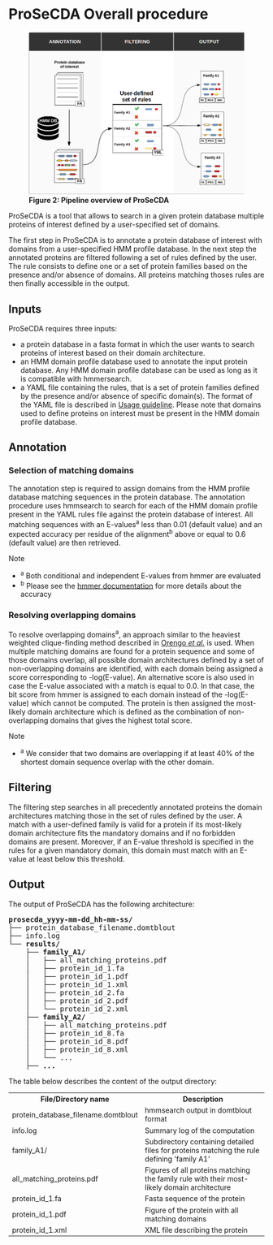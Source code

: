 # ProSeCDA Overall procedure
<figure class="fig-prosecda">
    <img src="./img/prosecda_pipeline.png"
      alt="ProSeCDA pipeline overview.">
    <figcaption>
<b>Figure 2: Pipeline overview of ProSeCDA</b> 
    </figcaption>
</figure>

ProSeCDA is a tool that allows to search in a given protein database multiple proteins of interest defined by a user-specified set of domains.

The first step in ProSeCDA is to annotate a protein database of interest with domains from a user-specified HMM profile database. In the next step the annotated proteins are filtered following a set of rules defined by the user. The rule consists to define one or a set of protein families based on the presence and/or absence of domains. All proteins matching thoses rules are then finally accessible in the output. 

## Inputs
ProSeCDA requires three inputs:

* a protein database in a fasta format in which the user wants to search proteins of interest based on their domain architecture.
* an HMM domain profile database used to annotate the input protein database. Any HMM domain profile database can be used as long as it is compatible with hmmersearch. 
* a YAML file containing the rules, that is a set of protein families defined by the presence and/or absence of specific domain(s). The format of the YAML file is described in <a href="./psd_usage.html">Usage guideline</a>. Please note that domains used to define proteins on interest must be present in the HMM domain profile database.

## Annotation
### Selection of matching domains
The annotation step is required to assign domains from the HMM profile database matching sequences in the protein database. The annotation procedure uses hmmsearch to search for each of the HMM domain profile present in the YAML rules file against the protein database of interest. All matching sequences with an E-values<sup>a</sup> less than 0.01 (default value) and an expected accuracy per residue of the alignment<sup>b</sup> above or equal to 0.6 (default value) are then retrieved.

<div class="admonition note">
    <p class="first admonition-title">
        Note
    </p>
    <ul class="last">
        <li class="note-ref"><sup>a</sup> Both conditional and independent E-values from hmmer are evaluated</li>
        <li class="note-ref"><sup>b</sup> Please see the <a href="http://eddylab.org/software/hmmer3/3.1b2/Userguide.pdf">hmmer documentation</a> for more details about the accuracy</li>
    </ul>
</div>


### Resolving overlapping domains
To resolve overlapping domains<sup>a</sup>, an approach similar to the heaviest weighted clique-finding method described in <a href="https://academic.oup.com/bioinformatics/article/26/6/745/244708">Orengo <i>et al.</i></a> is used. When multiple matching domains are found for a protein sequence and some of those domains overlap, all possible domain architectures defined by a set of non-overlapping domains are identified, with each domain being assigned a score corresponding to -log(E-value). An alternative score is also used in case the E-value associated with a match is equal to 0.0. In that case, the bit score from hmmer is assigned to each domain instead of the -log(E-value) which cannot be computed.
The protein is then assigned the most-likely domain architecture which is defined as the combination of non-overlapping domains that gives the highest total score.

<div class="admonition note">
    <p class="first admonition-title">
        Note
    </p>
    <ul class="last">
        <li class="note-ref"><sup>a</sup> We consider that two domains are overlapping if at least 40% of the shortest domain sequence overlap with the other domain.</li>
    </ul>
</div>

## Filtering
The filtering step searches in all precedently annotated proteins the domain architectures matching those in the set of rules defined by the user. A match with a user-defined family is valid for a protein if its most-likely domain architecture fits the mandatory domains and if no forbidden domains are present. Moreover, if an E-value threshold is specified in the rules for a given mandatory domain, this domain must match with an E-value at least below this threshold.

## Output
The output of ProSeCDA has the following architecture:

<pre><b>prosecda_yyyy-mm-dd_hh-mm-ss/</b>
├── protein_database_filename.domtblout
├── info.log
└── <b>results/</b>
    ├── <b>family_A1/</b>
    │   ├── all_matching_proteins.pdf
    │   ├── protein_id_1.fa
    │   ├── protein_id_1.pdf
    │   ├── protein_id_1.xml
    │   ├── protein_id_2.fa
    │   ├── protein_id_2.pdf
    │   └── protein_id_2.xml
    ├── <b>family_A2/</b>
    │   ├── all_matching_proteins.pdf
    │   ├── protein_id_8.fa
    │   ├── protein_id_8.pdf
    │   ├── protein_id_8.xml
    │   └── ...
    ├── <b>...</b>
</pre>

The table below describes the content of the output directory:

<table class="mytable">
    <tr>
        <th class="t-header">File/Directory name</th>
        <th class="t-header">Description</th>
    </tr>
    <tr>
        <td class="t-data">protein_database_filename.domtblout</td> 
        <td class="t-data">hmmsearch output in domtblout format</td> 
    </tr>
    <tr>
        <td class="t-data">info.log</td> 
        <td class="t-data">Summary log of the computation</td> 
    </tr>
    <tr>
        <td class="t-data">family_A1/</td> 
        <td class="t-data">Subdirectory containing detailed files for proteins matching the rule defining 'family A1'</td> 
    </tr>
    <tr>
        <td class="t-data">all_matching_proteins.pdf</td> 
        <td class="t-data">Figures of all proteins matching the family rule with their most-likely domain architecture</td> 
    </tr>
    <tr>
        <td class="t-data">protein_id_1.fa</td> 
        <td class="t-data">Fasta sequence of the protein</td> 
    </tr>
    <tr>
        <td class="t-data">protein_id_1.pdf</td> 
        <td class="t-data">Figure of the protein with all matching domains 
        </td>
    </tr>
    <tr>
        <td class="t-data">protein_id_1.xml</td> 
        <td class="t-data">XML file describing the protein
        </td>
    </tr>
</table>
